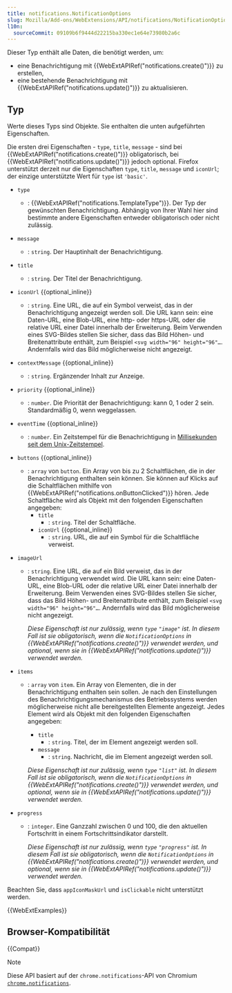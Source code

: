 ```yaml
---
title: notifications.NotificationOptions
slug: Mozilla/Add-ons/WebExtensions/API/notifications/NotificationOptions
l10n:
  sourceCommit: 09109b6f9444d22215ba330ec1e64e73980b2a6c
---
```


Dieser Typ enthält alle Daten, die benötigt werden, um:

- eine Benachrichtigung mit {{WebExtAPIRef("notifications.create()")}} zu erstellen,
- eine bestehende Benachrichtigung mit {{WebExtAPIRef("notifications.update()")}} zu aktualisieren.

## Typ

Werte dieses Typs sind Objekte. Sie enthalten die unten aufgeführten Eigenschaften.

Die ersten drei Eigenschaften - `type`, `title`, `message` - sind bei {{WebExtAPIRef("notifications.create()")}} obligatorisch, bei {{WebExtAPIRef("notifications.update()")}} jedoch optional. Firefox unterstützt derzeit nur die Eigenschaften `type`, `title`, `message` und `iconUrl`; der einzige unterstützte Wert für `type` ist `'basic'`.

- `type`
  - : {{WebExtAPIRef("notifications.TemplateType")}}. Der Typ der gewünschten Benachrichtigung. Abhängig von Ihrer Wahl hier sind bestimmte andere Eigenschaften entweder obligatorisch oder nicht zulässig.
- `message`
  - : `string`. Der Hauptinhalt der Benachrichtigung.
- `title`
  - : `string`. Der Titel der Benachrichtigung.
- `iconUrl` {{optional_inline}}
  - : `string`. Eine URL, die auf ein Symbol verweist, das in der Benachrichtigung angezeigt werden soll. Die URL kann sein: eine Daten-URL, eine Blob-URL, eine http- oder https-URL oder die relative URL einer Datei innerhalb der Erweiterung. Beim Verwenden eines SVG-Bildes stellen Sie sicher, dass das Bild Höhen- und Breitenattribute enthält, zum Beispiel `<svg width="96" height="96"…`. Andernfalls wird das Bild möglicherweise nicht angezeigt.
- `contextMessage` {{optional_inline}}
  - : `string`. Ergänzender Inhalt zur Anzeige.
- `priority` {{optional_inline}}
  - : `number`. Die Priorität der Benachrichtigung: kann 0, 1 oder 2 sein. Standardmäßig 0, wenn weggelassen.
- `eventTime` {{optional_inline}}
  - : `number`. Ein Zeitstempel für die Benachrichtigung in [Millisekunden seit dem Unix-Zeitstempel](https://en.wikipedia.org/wiki/Unix_time).
- `buttons` {{optional_inline}}
  - : `array` von `button`. Ein Array von bis zu 2 Schaltflächen, die in der Benachrichtigung enthalten sein können. Sie können auf Klicks auf die Schaltflächen mithilfe von {{WebExtAPIRef("notifications.onButtonClicked")}} hören. Jede Schaltfläche wird als Objekt mit den folgenden Eigenschaften angegeben:
    - `title`
      - : `string`. Titel der Schaltfläche.
    - `iconUrl` {{optional_inline}}
      - : `string`. URL, die auf ein Symbol für die Schaltfläche verweist.

- `imageUrl`
  - : `string`. Eine URL, die auf ein Bild verweist, das in der Benachrichtigung verwendet wird. Die URL kann sein: eine Daten-URL, eine Blob-URL oder die relative URL einer Datei innerhalb der Erweiterung. Beim Verwenden eines SVG-Bildes stellen Sie sicher, dass das Bild Höhen- und Breitenattribute enthält, zum Beispiel `<svg width="96" height="96"…`. Andernfalls wird das Bild möglicherweise nicht angezeigt.

    _Diese Eigenschaft ist nur zulässig, wenn `type` `"image"` ist. In diesem Fall ist sie obligatorisch, wenn die `NotificationOptions` in {{WebExtAPIRef("notifications.create()")}} verwendet werden, und optional, wenn sie in {{WebExtAPIRef("notifications.update()")}} verwendet werden._

- `items`
  - : `array` von `item`. Ein Array von Elementen, die in der Benachrichtigung enthalten sein sollen. Je nach den Einstellungen des Benachrichtigungsmechanismus des Betriebssystems werden möglicherweise nicht alle bereitgestellten Elemente angezeigt. Jedes Element wird als Objekt mit den folgenden Eigenschaften angegeben:
    - `title`
      - : `string`. Titel, der im Element angezeigt werden soll.
    - `message`
      - : `string`. Nachricht, die im Element angezeigt werden soll.

    _Diese Eigenschaft ist nur zulässig, wenn `type` `"list"` ist. In diesem Fall ist sie obligatorisch, wenn die `NotificationOptions` in {{WebExtAPIRef("notifications.create()")}} verwendet werden, und optional, wenn sie in {{WebExtAPIRef("notifications.update()")}} verwendet werden._

- `progress`
  - : `integer`. Eine Ganzzahl zwischen 0 und 100, die den aktuellen Fortschritt in einem Fortschrittsindikator darstellt.

    _Diese Eigenschaft ist nur zulässig, wenn `type` `"progress"` ist. In diesem Fall ist sie obligatorisch, wenn die `NotificationOptions` in {{WebExtAPIRef("notifications.create()")}} verwendet werden, und optional, wenn sie in {{WebExtAPIRef("notifications.update()")}} verwendet werden._

Beachten Sie, dass `appIconMaskUrl` und `isClickable` nicht unterstützt werden.

{{WebExtExamples}}

## Browser-Kompatibilität

{{Compat}}

> [!NOTE]
> Diese API basiert auf der `chrome.notifications`-API von Chromium [`chrome.notifications`](https://developer.chrome.com/docs/extensions/reference/api/notifications).
